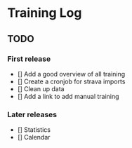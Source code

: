 # Training Log

## TODO
### First release
- [] Add a good overview of all training
- [] Create a cronjob for strava imports
- [] Clean up data
- [] Add a link to add manual training

### Later releases
- [] Statistics 
- [] Calendar